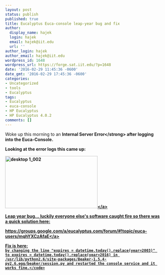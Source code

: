 ```yaml
---
layout: post
status: publish
published: true
title: Eucalyptus Euca-console leap-year bug and fix
author:
  display_name: hajek
  login: hajek
  email: hajek@iit.edu
  url: ''
author_login: hajek
author_email: hajek@iit.edu
wordpress_id: 1648
wordpress_url: https://forge.sat.iit.edu/?p=1648
date: '2016-02-29 11:45:36 -0600'
date_gmt: '2016-02-29 17:45:36 -0600'
categories:
- Uncategorized
- tools
- Eucalyptus
tags:
- Eucalyptus
- euca-console
- HP Eucalyptus
- HP Eucalyptus 4.0.2
comments: []
---
```

<p>Woke up this morning to an <strong>Internal Server Error<&#47;strong> after logging into the Euca-Console.  </p>
<p>Looking at the error logs this came up:</p>
<p><a href="https:&#47;&#47;forge.sat.iit.edu&#47;wp-content&#47;uploads&#47;2016&#47;02&#47;desktop-1_002.png" rel="attachment wp-att-1649"><img src="https:&#47;&#47;forge.sat.iit.edu&#47;wp-content&#47;uploads&#47;2016&#47;02&#47;desktop-1_002-300x169.png" alt="desktop 1_002" width="300" height="169" class="alignnone size-medium wp-image-1649" &#47;><&#47;a></p>
<p>Leap year bug...  luckily everyone else's software caught fire so there was a quick solution here:</p>
<p><a href="https:&#47;&#47;groups.google.com&#47;a&#47;eucalyptus.com&#47;forum&#47;#!topic&#47;euca-users&#47;mqhYXCzAfaE">https:&#47;&#47;groups.google.com&#47;a&#47;eucalyptus.com&#47;forum&#47;#!topic&#47;euca-users&#47;mqhYXCzAfaE<&#47;a></p>
<p>Fix is here:<br />
<code>by changing the line "expires = datetime.today().replace(year=2003)" to expires = datetime.today().replace(year=2016) in &#47;usr&#47;lib&#47;python2.6&#47;site-packages&#47;Beaker-1.5.4-py2.6.egg&#47;beaker&#47;session.py and restarted the console service and it works fine.<&#47;code></p>
